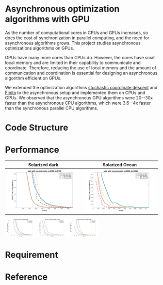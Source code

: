 # Asynchronous optimization algorithms with GPU
As the number of computational cores in CPUs and GPUs increases, so
does the cost of synchronization in parallel computing, and the need
for asynchronous algorithms grows. This project studies asynchronous
optimizations algorithms on GPUs.

GPUs have many more cores than CPUs do. However, the cores have small
local memory and are limited in their capability to communicate and
coordinate. Therefore, reducing the use of local memory and the amount
of communication and coordination is essential for designing an
asynchronous algorithm efficient on GPUs.

We extended the optimization algorithms [stochastic coordinate descent](https://arxiv.org/abs/1311.1873)
and [Finito](https://arxiv.org/abs/1407.2710) to the asynchronous setup and implemented them on CPUs and
GPUs. We observed that the asynchronous GPU algorithms were 20--30x
faster than the asynchronous CPU algorithms, which were 3.6--4x faster
than the synchronous parallel CPU algorithms.

# Code Structure

# Performance
Solarized dark             |  Solarized Ocean
:-------------------------:|:-------------------------:
![](figure_for_README/plot_8192_8192.jpg)  |  ![](figure_for_README/plot_2048_16384.jpg)

<p float="left">
  <img src="/figure_for_README/plot_8192_8192.jpg" width="100" />
  <img src="/figure_for_README/plot_2048_16384.jpg" width="100" /> 
  <img src="/figure_for_README/plot_16384_2048.jpg" width="100" />
</p>

<!-- <img style="float: right;" src="figure_for_README/plot_8192_8192.jpg"/> -->
<!-- <img style="float: left;" src="figure_for_README/plot_2048_16384.jpg"/> -->
<!-- ![image alt >](/) -->
<!-- ![image alt <](/figure_for_README/plot_2048_16384.jpg) -->

# Requirement

# Reference
